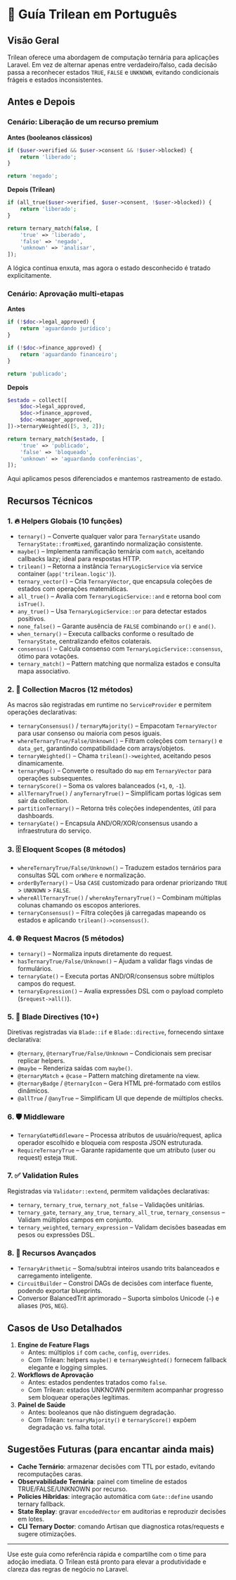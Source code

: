 # 📘 Guía Trilean em Português

## Visão Geral
Trilean oferece uma abordagem de computação ternária para aplicações Laravel. Em vez de alternar apenas entre verdadeiro/falso, cada decisão passa a reconhecer estados `TRUE`, `FALSE` e `UNKNOWN`, evitando condicionais frágeis e estados inconsistentes.

## Antes e Depois
### Cenário: Liberação de um recurso premium
**Antes (booleanos clássicos)**
```php
if ($user->verified && $user->consent && !$user->blocked) {
    return 'liberado';
}

return 'negado';
```

**Depois (Trilean)**
```php
if (all_true($user->verified, $user->consent, !$user->blocked)) {
    return 'liberado';
}

return ternary_match(false, [
    'true' => 'liberado',
    'false' => 'negado',
    'unknown' => 'analisar',
]);
```
A lógica continua enxuta, mas agora o estado desconhecido é tratado explicitamente.

### Cenário: Aprovação multi-etapas
**Antes**
```php
if (!$doc->legal_approved) {
    return 'aguardando jurídico';
}

if (!$doc->finance_approved) {
    return 'aguardando financeiro';
}

return 'publicado';
```

**Depois**
```php
$estado = collect([
    $doc->legal_approved,
    $doc->finance_approved,
    $doc->manager_approved,
])->ternaryWeighted([5, 3, 2]);

return ternary_match($estado, [
    'true' => 'publicado',
    'false' => 'bloqueado',
    'unknown' => 'aguardando conferências',
]);
```
Aqui aplicamos pesos diferenciados e mantemos rastreamento de estado.

## Recursos Técnicos
### 1. 🔥 Helpers Globais (10 funções)
- `ternary()` – Converte qualquer valor para `TernaryState` usando `TernaryState::fromMixed`, garantindo normalização consistente.
- `maybe()` – Implementa ramificação ternária com `match`, aceitando callbacks lazy; ideal para respostas HTTP.
- `trilean()` – Retorna a instância `TernaryLogicService` via service container (`app('trilean.logic')`).
- `ternary_vector()` – Cria `TernaryVector`, que encapsula coleções de estados com operações matemáticas.
- `all_true()` – Avalia com `TernaryLogicService::and` e retorna bool com `isTrue()`.
- `any_true()` – Usa `TernaryLogicService::or` para detectar estados positivos.
- `none_false()` – Garante ausência de `FALSE` combinando `or()` e `and()`.
- `when_ternary()` – Executa callbacks conforme o resultado de `TernaryState`, centralizando efeitos colaterais.
- `consensus()` – Calcula consenso com `TernaryLogicService::consensus`, ótimo para votações.
- `ternary_match()` – Pattern matching que normaliza estados e consulta mapa associativo.

### 2. 💎 Collection Macros (12 métodos)
As macros são registradas em runtime no `ServiceProvider` e permitem operações declarativas:
- `ternaryConsensus()` / `ternaryMajority()` – Empacotam `TernaryVector` para usar consenso ou maioria com pesos iguais.
- `whereTernaryTrue/False/Unknown()` – Filtram coleções com `ternary()` e `data_get`, garantindo compatibilidade com arrays/objetos.
- `ternaryWeighted()` – Chama `trilean()->weighted`, aceitando pesos dinamicamente.
- `ternaryMap()` – Converte o resultado do `map` em `TernaryVector` para operações subsequentes.
- `ternaryScore()` – Soma os valores balanceados (`+1`, `0`, `-1`).
- `allTernaryTrue()` / `anyTernaryTrue()` – Simplificam portas lógicas sem sair da collection.
- `partitionTernary()` – Retorna três coleções independentes, útil para dashboards.
- `ternaryGate()` – Encapsula AND/OR/XOR/consensus usando a infraestrutura do serviço.

### 3. 🗄️ Eloquent Scopes (8 métodos)
- `whereTernaryTrue/False/Unknown()` – Traduzem estados ternários para consultas SQL com `orWhere` e normalização.
- `orderByTernary()` – Usa `CASE` customizado para ordenar priorizando `TRUE` > `UNKNOWN` > `FALSE`.
- `whereAllTernaryTrue()` / `whereAnyTernaryTrue()` – Combinam múltiplas colunas chamando os escopos anteriores.
- `ternaryConsensus()` – Filtra coleções já carregadas mapeando os estados e aplicando `trilean()->consensus()`.

### 4. 🌐 Request Macros (5 métodos)
- `ternary()` – Normaliza inputs diretamente do request.
- `hasTernaryTrue/False/Unknown()` – Ajudam a validar flags vindas de formulários.
- `ternaryGate()` – Executa portas AND/OR/consensus sobre múltiplos campos do request.
- `ternaryExpression()` – Avalia expressões DSL com o payload completo (`$request->all()`).

### 5. 🎨 Blade Directives (10+)
Diretivas registradas via `Blade::if` e `Blade::directive`, fornecendo sintaxe declarativa:
- `@ternary`, `@ternaryTrue/False/Unknown` – Condicionais sem precisar replicar helpers.
- `@maybe` – Renderiza saídas com `maybe()`.
- `@ternaryMatch` + `@case` – Pattern matching diretamente na view.
- `@ternaryBadge` / `@ternaryIcon` – Gera HTML pré-formatado com estilos dinâmicos.
- `@allTrue` / `@anyTrue` – Simplificam UI que depende de múltiplos checks.

### 6. 🛡️ Middleware
- `TernaryGateMiddleware` – Processa atributos de usuário/request, aplica operador escolhido e bloqueia com resposta JSON estruturada.
- `RequireTernaryTrue` – Garante rapidamente que um atributo (user ou request) esteja `TRUE`.

### 7. ✅ Validation Rules
Registradas via `Validator::extend`, permitem validações declarativas:
- `ternary`, `ternary_true`, `ternary_not_false` – Validações unitárias.
- `ternary_gate`, `ternary_any_true`, `ternary_all_true`, `ternary_consensus` – Validam múltiplos campos em conjunto.
- `ternary_weighted`, `ternary_expression` – Validam decisões baseadas em pesos ou expressões DSL.

### 8. 🧮 Recursos Avançados
- `TernaryArithmetic` – Soma/subtrai inteiros usando trits balanceados e carregamento inteligente.
- `CircuitBuilder` – Constroi DAGs de decisões com interface fluente, podendo exportar blueprints.
- Conversor BalancedTrit aprimorado – Suporta símbolos Unicode (`−`) e aliases (`POS`, `NEG`).

## Casos de Uso Detalhados
1. **Engine de Feature Flags**
   - Antes: múltiplos `if` com `cache`, `config`, `overrides`.
   - Com Trilean: helpers `maybe()` e `ternaryWeighted()` fornecem fallback elegante e logging simples.
2. **Workflows de Aprovação**
   - Antes: estados pendentes tratados como `false`.
   - Com Trilean: estados UNKNOWN permitem acompanhar progresso sem bloquear operações legítimas.
3. **Painel de Saúde**
   - Antes: booleanos que não distinguem degradação.
   - Com Trilean: `ternaryMajority()` e `ternaryScore()` expõem degradação vs. falha total.

## Sugestões Futuras (para encantar ainda mais)
- **Cache Ternário**: armazenar decisões com TTL por estado, evitando recomputações caras.
- **Observabilidade Ternária**: painel com timeline de estados TRUE/FALSE/UNKNOWN por recurso.
- **Policies Híbridas**: integração automática com `Gate::define` usando ternary fallback.
- **State Replay**: gravar `encodedVector` em auditorias e reproduzir decisões em lotes.
- **CLI Ternary Doctor**: comando Artisan que diagnostica rotas/requests e sugere otimizações.

---
Use este guia como referência rápida e compartilhe com o time para adoção imediata. O Trilean está pronto para elevar a produtividade e clareza das regras de negócio no Laravel.
